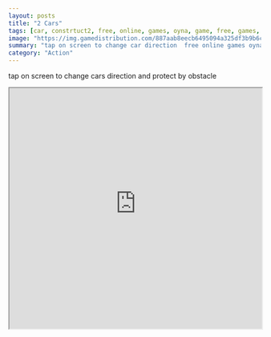 ```yaml
---
layout: posts
title: "2 Cars"
tags: [car, constrtuct2, free, online, games, oyna, game, free, games, play, play, games]
image: "https://img.gamedistribution.com/887aab8eecb6495094a325df3b9b6cde-512x512.jpeg"
summary: "tap on screen to change car direction  free online games oyna game free games play play games"
category: "Action"
---
```


tap on screen to change cars direction and protect by obstacle

<iframe width="100%" height="480px;" src="https://html5.gamedistribution.com/887aab8eecb6495094a325df3b9b6cde/"></iframe>
